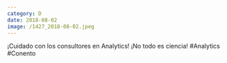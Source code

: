 ```yaml
--- 
category: D 
date: 2018-08-02 
image: /1427_2018-08-02.jpeg 
--- 
```


¡Cuidado con los consultores en Analytics! ¡No todo es ciencia! #Analytics #Conento